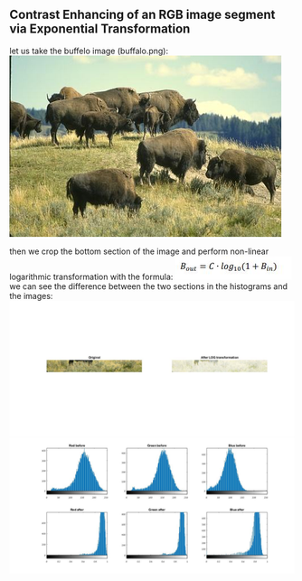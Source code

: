 ## Contrast Enhancing of an RGB image segment via Exponential Transformation ##
let us take the buffelo image (buffalo.png):
![picture alt](https://github.com/amitsason/Digital-Image-Processing/blob/master/Linear%20Contrast%20Enhancement/buffalo.png)

 then we crop the bottom section of the image and perform non-linear logarithmic transformation with the formula:
 ![picture alt](https://github.com/amitsason/Digital-Image-Processing/blob/master/RGB%20logarithmic%20contrast%20enhancement/formula.JPG)     
 we can see the difference between the two sections in the histograms and the images: 
![picture alt](https://github.com/amitsason/Digital-Image-Processing/blob/master/RGB%20logarithmic%20contrast%20enhancement/beforeNafterd.jpg)
![picture alt](https://github.com/amitsason/Digital-Image-Processing/blob/master/RGB%20logarithmic%20contrast%20enhancement/beforeNafterHist.jpg)

